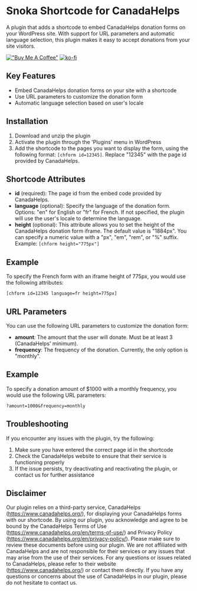 # Snoka Shortcode for CanadaHelps
A plugin that adds a shortcode to embed CanadaHelps donation forms on your WordPress site. With support for URL parameters and automatic language selection, this plugin makes it easy to accept donations from your site visitors.

[!["Buy Me A Coffee"](https://www.buymeacoffee.com/assets/img/custom_images/orange_img.png)](https://www.buymeacoffee.com/snoka)
[![ko-fi](https://ko-fi.com/img/githubbutton_sm.svg)](https://ko-fi.com/W7W1FDHVR)

## Key Features
- Embed CanadaHelps donation forms on your site with a shortcode
- Use URL parameters to customize the donation form
- Automatic language selection based on user's locale

## Installation
1. Download and unzip the plugin
2. Activate the plugin through the 'Plugins' menu in WordPress
3. Add the shortcode to the pages you want to display the form, using the following format: `[chform id=12345]`. Replace "12345" with the page id provided by CanadaHelps.

## Shortcode Attributes
- **id** (required): The page id from the embed code provided by CanadaHelps.
- **language** (optional): Specify the language of the donation form. Options: "en" for English or "fr" for French. If not specified, the plugin will use the user's locale to determine the language.
- **height** (optional): This attribute allows you to set the height of the CanadaHelps donation form iframe. The default value is "1884px". You can specify a numeric value with a "px", "em", "rem", or "%" suffix. Example: `[chform height="775px"]`

## Example
To specify the French form with an iframe height of 775px, you would use the following attributes:

`[chform id=12345 language=fr height=775px]`

## URL Parameters
You can use the following URL parameters to customize the donation form:
- **amount**: The amount that the user will donate. Must be at least 3 (CanadaHelps' minimum).
- **frequency**: The frequency of the donation. Currently, the only option is "monthly".

## Example
To specify a donation amount of $1000 with a monthly frequency, you would use the following URL parameters:

`?amount=1000&frequency=monthly`

## Troubleshooting
If you encounter any issues with the plugin, try the following:
1. Make sure you have entered the correct page id in the shortcode
2. Check the CanadaHelps website to ensure that their service is functioning properly
3. If the issue persists, try deactivating and reactivating the plugin, or contact us for further assistance

## Disclaimer
Our plugin relies on a third-party service, CanadaHelps (https://www.canadahelps.org/), for displaying your CanadaHelps forms with our shortcode. By using our plugin, you acknowledge and agree to be bound by the CanadaHelps Terms of Use (https://www.canadahelps.org/en/terms-of-use/) and Privacy Policy (https://www.canadahelps.org/en/privacy-policy/). Please make sure to review these documents before using our plugin.
We are not affiliated with CanadaHelps and are not responsible for their services or any issues that may arise from the use of their services. For any questions or issues related to CanadaHelps, please refer to their website (https://www.canadahelps.org/) or contact them directly.
If you have any questions or concerns about the use of CanadaHelps in our plugin, please do not hesitate to contact us.
